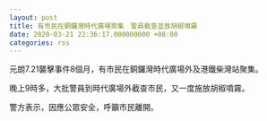 ```yaml
---
layout: post
title: 有市民在銅鑼灣時代廣場聚集　警員截查並放胡椒噴霧
date: 2020-03-21 22:36:17.000000000 +08:00
categories: rss
---
```


元朗7.21襲擊事件8個月，有市民在銅鑼灣時代廣場外及港鐵柴灣站聚集。

晚上9時多，大批警員到時代廣場外截查市民，又一度施放胡椒噴霧。

警方表示，因應公眾安全，呼籲市民離開。

